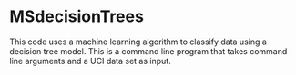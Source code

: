 # MSdecisionTrees
This code uses a machine learning algorithm to classify data using a decision tree model. This is a command line program that takes command line arguments and a UCI data set as input.  
